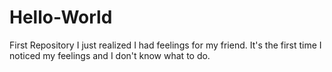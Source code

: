 # Hello-World
First Repository
I just realized I had feelings for my friend. It's the first time I noticed my feelings and I don't know what to do. 
